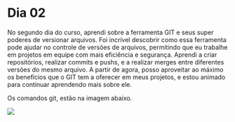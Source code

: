 # Dia 02

No segundo dia do curso, aprendi sobre a ferramenta GIT e seus super poderes de versionar arquivos. Foi incrível descobrir como essa ferramenta pode ajudar no controle de versões de arquivos, permitindo que eu trabalhe em projetos em equipe com mais eficiência e segurança. Aprendi a criar repositórios, realizar commits e pushs, e a realizar merges entre diferentes versões do mesmo arquivo. A partir de agora, posso aproveitar ao máximo os benefícios que o GIT tem a oferecer em meus projetos, e estou animado para continuar aprendendo mais sobre ele.

Os comandos git, estão na imagem abaixo.

![](https://github.com/FilipeMHottis/trybe-exercicios/blob/dia02/fundamentos/secao-01-unix-shell-e-git/dia-02-git-o-que-%C3%A9-e-para-que-serve/Git_COMANDOS.jpg?raw=true)

